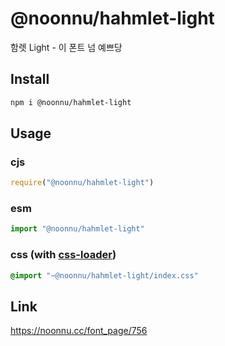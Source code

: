 # @noonnu/hahmlet-light
함렛 Light - 이 폰트 넘 예쁘당

## Install
```sh
npm i @noonnu/hahmlet-light
```
## Usage
### cjs
```js
require("@noonnu/hahmlet-light")
```
### esm
```js
import "@noonnu/hahmlet-light"
```
### css (with [css-loader](https://github.com/webpack-contrib/css-loader))
```css
@import "~@noonnu/hahmlet-light/index.css"
```

## Link
https://noonnu.cc/font_page/756